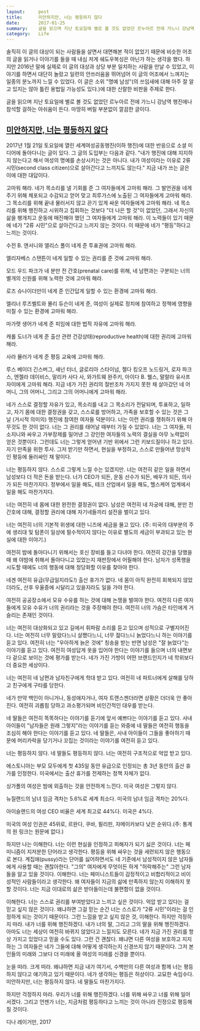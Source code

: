 ```yaml
---
layout:     post
title:      미안하지만, 너는 평등하지 않다
date:       2017-01-25
summary:    글을 읽으며 지난 토요일에 별로 볼 것도 없었던 르누아르 전에 가느니 강남역 행진에나 참석할 걸하는 아쉬움이 든다. 마땅히 버릴 부분없이 깔끔한 글이다.
category:   Life
---
```


솔직히 이 글의 대상이 되는 사람들을 살면서 대면해본 적이 없었기 때문에 비슷한 어조의 글을 읽거나 이야기를 들을 때 내심 저게 쉐도우복싱은 아닌가 하는 생각을 했다. 하지만 2016년 말에 실제로 이 글의 대상과 상당 부분 일치하는 사람을 만날 수 있었고, 이야기를 하면서 대단히 놀랐고 일련의 안쓰러움을 뛰어넘어 이 글의 어조에서 느껴지는 일종의 분노까지 느낄 수 있었다. 이 글은 소위 "명예 남성"(의 쓰임새에 대해 아주 잘 알고 있지는 않아 틀린 용법일 가능성도 있다.)에 대한 신랄한 비판을 주제로 한다.

글을 읽으며 지난 토요일에 별로 볼 것도 없었던 르누아르 전에 가느니 강남역 행진에나 참석할 걸하는 아쉬움이 든다. 마땅히 버릴 부분없이 깔끔한 글이다.

## [미안하지만, 너는 평등하지 않다](https://medium.com/@dinachka82/about-your-poem-1f26a7585a6f)

2017년 1월 21일 토요일에 열린 세계여성공동행진(이하 행진)에 대한 반응으로 소셜 미디어에 돌아다니는 글이 있다. 그 글의 도입부는 다음과 같다.
"내가 행진에 대해 지지하지 않는다고 해서 여성의 명예를 손상시키는 것은 아니다. 내가 여성이라는 이유로 2류 시민(second class citizen)으로 살아간다고 느끼지도 않는다."
지금 내가 쓰는 글은 이에 대한 대답이다.

고마워 해라. 네가 목소리를 낼 기회를 준 그 여자들에게 고마워 해라. 그 발언권을 네게 주기 위해 체포되고 수감되고 얻어 맞고 최루가스에 노출된 그 여자들에게 고마워 해라. 그 목소리를 위해 끝내 물러서지 않고 끈기 있게 싸운 여자들에게 고마워 해라. 네 목소리를 위해 행진하고 시위하고 집회하는 것보다 "더 나은 할 것"이 없었던, 그래서 자신의 삶을 팽개치고 운동에 매진해야 했던 그 여자들에게 고마워 해라. 이 노력들이 있기 때문에 네가 "2류 시민"으로 살아간다고 느끼지 않는 것이다. 이 때문에 네가 "평등"하다고 느끼는 것이다.

수전 B. 앤서니와 앨리스 폴이 네게 준 투표권에 고마워 해라.

엘리자베스 스탠튼이 네게 일할 수 있는 권리를 준 것에 고마워 해라.

모드 우드 파크가 네 분만 전 간호(prenatal care)를 위해, 네 남편과는 구분되는 너의 별개의 신원를 위해 노력한 것에 고마워 해라.

로즈 슈나이더만이 네게 준 인간답게 일할 수 있는 환경에 고마워 해라.

엘리너 루즈벨트와 몰리 듀슨이 네게 준, 여성이 실제로 정치에 참여하고 정책에 영향을 미칠 수 있는 환경에 고마워 해라.

마가렛 생어가 네게 준 피임에 대한 법적 자유에 고마워 해라.

캐롤 도너가 네게 준 출산 관련 건강상태(reproductive health)에 대한 권리에 고마워 해라.

사라 뮬러가 네게 준 평등 교육에 고마워 해라.

루스 베이더 긴스버그, 섀넌 터너, 글로리아 스타이넘, 젤다 킹오프 노드링거, 로자 파크스, 앤젤라 데이비스, 말리카 사다 사, 와가트웨 완주키, 아이다 B. 웰스, 말랄라 유사프자이에게 고마워 해라. 지금 네가 가진 권리의 절반조차 가지지 못한 채 살아갔던 네 어머니, 그의 어머니, 그리고 그의 어머니에게 고마워 해라.

네가 스스로 결정할 자유가 있고, 목소리를 내고 그 목소리가 전달되며, 투표하고, 일하고, 자기 몸에 대한 결정권을 갖고, 스스로를 방어하고, 가족을 보호할 수 있는 것은 그 날 (거시적 의미의) 행진에 참여한 여자들 덕분이다. 너는 이런 권리를 쟁취하기 위해 아무것도 한 것이 없다. 너는 그 권리를 태어날 때부터 가질 수 있었다. 너는 그 여자들, 미소지니와 싸우고 가부장제를 밀어낸 그 강인한 여자들의 노력의 결실을 아무 노력없이 얻은 것뿐이다. 그런데도 너는 그렇게 얻어낸 기반 위에서 그런 키보드질이나 하고 있다. 자기 만족을 위한 투사. 그저 받기만 하면서, 현실을 부정하고, 스스로 만들어낸 망상적인 평등에 둘러싸인 채 말이다.

너는 평등하지 않다. 스스로 그렇게 느낄 수는 있겠지만. 너는 여전히 같은 일을 하면서 남성보다 더 적은 돈을 받는다. 너가 CEO가 되든, 운동 선수가 되든, 배우가 되든, 의사가 되든 마찬가지다. 정부에서 일을 해도, 테크 산업에서 일을 해도, 헬스케어 업계에서 일을 해도 마찬가지다.

너는 여전히 네 몸에 대한 완전한 결정권이 없다. 남성은 여전히 네 자궁에 대해, 분만 전 간호에 대해, 결정할 권리에 대해 자기네들끼리 설전을 벌이고 있다.

너는 여전히 너의 기본적 위생에 대한 니즈에 세금을 물고 있다. (주: 미국의 대부분의 주에 생리대 및 탐폰이 일상에 필수적이지 않다는 이유로 별도의 세금이 부과되고 있는 현실에 대한 이야기.)

여전히 밤에 돌아다니기 위해서는 호신 장비를 들고 다녀야 한다. 여전히 강간을 당했을 때 왜 야밤에 취해서 돌아다니고 있었는지 재판장에서 어필해야 한다. 남자가 성폭행을 시도할 때에도 너의 행동에 대해 정당화할 이유를 찾아야 한다.

네겐 여전히 유급(무급일지라도!) 출산 휴가가 없다. 네 몸이 아직 완전히 회복되지 않았더라도, 산후 우울증에 시달리고 있을지라도 일을 가야 한다.

여전히 공공장소에서 모유 수유를 하는 것에 대해 논쟁을 벌여야 한다. 여전히 다른 여자들에게 모유 수유가 너의 권리라는 것을 주장해야 한다. 여전히 너의 가슴은 타인에게 거슬리는 존재인 것이다.

너는 여전히 대상화되고 있고 길에서 휘파람 소리를 듣고 있으며 성적으로 구별지어진다. 너는 여전히 너무 말랐다느니 살쪘다느니, 너무 젊다느니 늙었다느니 하는 이야기를 듣고 있다. 여전히 너는 "우아하게 늙은 것에" 칭송을 받는 반면 남성은 "잘 늙었다"는 이야기를 듣고 있다. 여전히 여성답게 옷을 입어야 한다는 이야기를 들으며 너의 내면보다 겉으로 보이는 것에 평가를 받는다. 네가 가진 가방이 어떤 브랜드인지가 네 학위보다 더 중요한 세상이다.

너는 여전히 네 남편과 남자친구에게 학대 받고 있다. 여전히 네 파트너에게 살해를 당하고 친구에게 구타를 당한다.

네가 만약 백인이 아니거나, 동성애자거나, 여자 트랜스젠더라면 상황은 더더욱 안 좋아진다. 여전히 괴롭힘 당하고 과소평가되며 비인간적인 대우를 받는다.

네 딸들은 여전히 똑똑하다는 이야기를 듣기에 앞서 예쁘다는 이야기를 듣고 있다. 사내 아이들이 "남자들은 원래 그렇지"라는 이야기를 듣는 와중에 네 딸들은 여전히 행동을 조심히 해야 한다는 이야기를 듣고 있다. 네 딸들은, 사내 아이들이 그들을 좋아하기 때문에 머리카락을 당기거나 꼬집는 것이라는 이야기를 여전히 듣고 있다.

너는 평등하지 않다. 네 딸들도 평등하지 않다. 너는 여전히 구조적으로 억압 받고 있다.

에스토니아는 부모 모두에게 첫 435일 동안 유급으로 인정되는 총 3년 동안의 출산 휴가를 인정한다. 미국에서는 출산 휴가를 전제하는 정책 자체가 없다.

싱가폴의 여성은 밤에 외출하는 것을 안전하게 느낀다. 미국 여성은 그렇지 않다.

뉴질랜드의 남녀 임금 격차는 5.6%로 세계 최소다. 미국의 남녀 임금 격차는 20%다.

아이슬랜드의 여성 CEO 비율은 세계 최고로 44%다. 미국은 4%다.

미국의 여성 인권은 45위로, 르완다, 쿠바, 필리핀, 자메이카보다 낮은 순위다.(주: 통계의 원 링크는 원문에 없다.)

하지만 나는 이해한다. 너는 이런 현실을 인정하고 피해자가 되기 싫은 것이다. 너는 페미니즘이 지저분한 단어라고 생각한다. 평등을 위해 싸우는 것을 세련되지 않은 행동으로 본다. 계집애(pussy)라는 단어를 싫어하면서도 네 기준에서 남성적이지 않은 남자들에게 사용할 때는 괜찮아한다. "그의" 여자에게 무엇이든 하게 "허락해주는" 그런 남자들을 알고 있을 것이다. 이해한다. 너는 페미니스트들이 감정적이고 비합리적이고 비이성적인 사람들이라고 생각한다. 왜 여자들이 지금의 삶에 만족하지 않는지 이해하지 못할 것이다. 너는 지금 이대로의 삶은 받아들이는데 불편함이 없을 것이다.

이해한다. 너는 스스로 권리를 부여받았다고 느끼고 싶은 것이다. 억압 받고 있다는 걸 믿고 싶지 않은 것이다. 왜냐하면 그걸 믿는 순간 너는 스스로가 "2류 시민"이라는 걸 인정하게 되는 것이기 때문이다. 그런 느낌을 받고 싶지 않은 것, 이해한다. 하지만 걱정하지 마라. 내가 너를 위해 행진하겠다. 내가 너의 딸, 그리고 그의 딸을 위해 행진하겠다. 아마도 너는 세상이 여전히 바뀌지 않았다고 느낄지도 모른다. 네가 지금 가진 권리를 항상 가지고 있었다고 믿을 수도 있다. 그런 건 괜찮다. 왜냐면 다른 여성을 보호하고 지지하는 그 여자들은 네가 그들에 대해 어떻게 생각하는지 신경쓰지 않기 때문이다. 그저 본인들의 미래와 그보다 더 미래에 올 여성의 미래를 신경쓸 뿐이다.

눈을 떠라. 크게 떠라. 왜냐하면 지금 내가 여기서, 수백만의 다른 여성과 함께 너는 평등하지 않다고 얘기하고 있기 때문이다. 네가 생각하는 평등은 허상이다. 교묘한 속임수다. 미안하지만, 너는 평등하지 않다. 네 딸들도 마찬가지다.

하지만 걱정하지 마라. 우리가 너를 위해 행진하겠다. 너를 위해 싸우고 너를 위해 일어서겠다. 그리고 언젠가 너는, 지금처럼 평등하다고 느끼는 것이 아니라 진정으로 평등해질 것이다.

디나 레이거만, 2017
